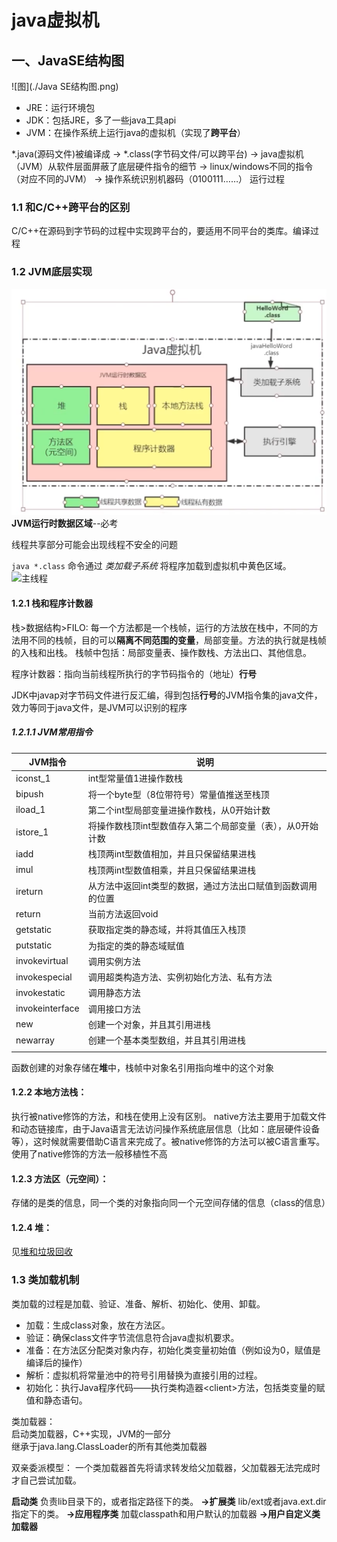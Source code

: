 # java虚拟机

## 一、JavaSE结构图

![图](./Java SE结构图.png)

* JRE：运行环境包
* JDK：包括JRE，多了一些java工具api
* JVM：在操作系统上运行java的虚拟机（实现了**跨平台**）

*.java(源码文件)被编译成 -> *.class(字节码文件/可以跨平台) -> java虚拟机（JVM）从软件层面屏蔽了底层硬件指令的细节 -> linux/windows不同的指令（对应不同的JVM） -> 操作系统识别机器码（0100111……） 运行过程

### 1.1 和C/C++跨平台的区别

C/C++在源码到字节码的过程中实现跨平台的，要适用不同平台的类库。编译过程

### 1.2 JVM底层实现
![JVM结构图](JVM结构图.png) 
**JVM运行时数据区域**--必考

线程共享部分可能会出现线程不安全的问题

```java *.class``` 命令通过 *类加载子系统* 将程序加载到虚拟机中黄色区域。
![主线程](主线程.png)

#### 1.2.1 栈和程序计数器
栈>数据结构>FILO:
每一个方法都是一个栈帧，运行的方法放在栈中，不同的方法用不同的栈帧，目的可以**隔离不同范围的变量**，局部变量。方法的执行就是栈帧的入栈和出栈。
栈帧中包括：局部变量表、操作数栈、方法出口、其他信息。

程序计数器：指向当前线程所执行的字节码指令的（地址）**行号**

JDK中javap对字节码文件进行反汇编，得到包括**行号**的JVM指令集的java文件，效力等同于java文件，是JVM可以识别的程序


##### 1.2.1.1 JVM常用指令
|JVM指令|说明|
|---|---|
|iconst_1|int型常量值1进操作数栈|
|bipush|将一个byte型（8位带符号）常量值推送至栈顶|
|iload_1|第二个int型局部变量进操作数栈，从0开始计数|
|istore_1|将操作数栈顶int型数值存入第二个局部变量（表），从0开始计数|
|iadd|栈顶两int型数值相加，并且只保留结果进栈|
|imul|栈顶两int型数值相乘，并且只保留结果进栈|
|ireturn|从方法中返回int类型的数据，通过方法出口赋值到函数调用的位置|
|return|当前方法返回void|
|getstatic|获取指定类的静态域，并将其值压入栈顶|
|putstatic|为指定的类的静态域赋值|
|invokevirtual|调用实例方法|
|invokespecial|调用超类构造方法、实例初始化方法、私有方法|
|invokestatic|调用静态方法|
|invokeinterface|调用接口方法|
|new|创建一个对象，并且其引用进栈|
|newarray|创建一个基本类型数组，并且其引用进栈|
|||

函数创建的对象存储在**堆**中，栈帧中对象名引用指向堆中的这个对象

#### 1.2.2 本地方法栈：
执行被native修饰的方法，和栈在使用上没有区别。
native方法主要用于加载文件和动态链接库，由于Java语言无法访问操作系统底层信息（比如：底层硬件设备等），这时候就需要借助C语言来完成了。被native修饰的方法可以被C语言重写。使用了native修饰的方法一般移植性不高

#### 1.2.3 方法区（元空间）：
存储的是类的信息，同一个类的对象指向同一个元空间存储的信息（class的信息）

#### 1.2.4 堆：
见[堆和垃圾回收](./3、堆和垃圾回收.md)

### 1.3 类加载机制
类加载的过程是加载、验证、准备、解析、初始化、使用、卸载。 

* 加载：生成class对象，放在方法区。  
* 验证：确保class文件字节流信息符合java虚拟机要求。  
* 准备：在方法区分配类对象内存，初始化类变量初始值（例如设为0，赋值是编译后的操作）  
* 解析：虚拟机将常量池中的符号引用替换为直接引用的过程。  
* 初始化：执行Java程序代码——执行类构造器\<client>方法，包括类变量的赋值和静态语句。

类加载器：  
启动类加载器，C++实现，JVM的一部分  
继承于java.lang.ClassLoader的所有其他类加载器

双亲委派模型： 
一个类加载器首先将请求转发给父加载器，父加载器无法完成时才自己尝试加载。

**启动类**
负责lib目录下的，或者指定路径下的类。
**->扩展类**
lib/ext或者java.ext.dir指定下的类。
**->应用程序类**
加载classpath和用户默认的加载器
**->用户自定义类加载器**


